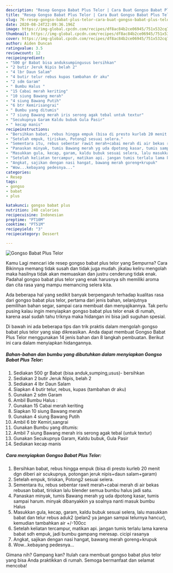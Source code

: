 ```yaml
---
description: "Resep Gongso Babat Plus Telor | Cara Buat Gongso Babat Plus Telor Yang Sempurna"
title: "Resep Gongso Babat Plus Telor | Cara Buat Gongso Babat Plus Telor Yang Sempurna"
slug: 76-resep-gongso-babat-plus-telor-cara-buat-gongso-babat-plus-telor-yang-sempurna
date: 2020-08-24T22:09:36.196Z
image: https://img-global.cpcdn.com/recipes/df8ac84b2ce06945/751x532cq70/gongso-babat-plus-telor-foto-resep-utama.jpg
thumbnail: https://img-global.cpcdn.com/recipes/df8ac84b2ce06945/751x532cq70/gongso-babat-plus-telor-foto-resep-utama.jpg
cover: https://img-global.cpcdn.com/recipes/df8ac84b2ce06945/751x532cq70/gongso-babat-plus-telor-foto-resep-utama.jpg
author: Aiden Duncan
ratingvalue: 3.5
reviewcount: 12
recipeingredient:
- "500 gr Babat bisa anduksumpingusus bersihkan"
- "2 butir Jeruk Nipis belah 2"
- "4 lbr Daun Salam"
- "4 butir telur rebus kupas tambahan dr aku"
- "2 sdm Garam"
- " Bumbu Halus "
- "15 Cabai merah keriting"
- "10 siung Bawang merah"
- "4 siung Bawang Putih"
- "6 btr Kemirisangrai"
- " Bumbu yang ditumis"
- "7 siung Bawang merah iris serong agak tebal untuk textur"
- "Secukupnya Garam Kaldu bubuk Gula Pasir"
- " kecap manis"
recipeinstructions:
- "Bersihkan babat, rebus hingga empuk (bisa di presto kurleb 20 menit dgn diberi air scukupnya, potongan jeruk nipis+daun salam+garam)"
- "Setelah empuk, tiriskan, Potong2 sesuai selera."
- "Sementara itu, rebus sebentar rawit merah+cabai merah di air bekas rebusan babat, tiriskan lalu blender semua bumbu halus jadi satu."
- "Panaskan minyak, tumis Bawang merah yg uda dpotong kasar, tumis sampai harum. minyak dibanyakkin ya soalnya nanti masuk bumbu Halus"
- "Masukkan gula, kecap, garam, kaldu bubuk sesuai selera, lalu masukkan babat dan telur rebus aduk2 (pelan2 ya jangan sampai telurnya hancur), kemudian tambahkan air +/-100cc"
- "Setelah keliatan tercampur, matikan api. jangan tumis terlalu lama karena babat sdh empuk, jadi bumbu gampang meresap. cicipi rasanya"
- "Angkat, sajikan dengan nasi hangat, bawang merah goreng+krupuk"
- "Wow...kebayang pedesnya..."
categories:
- Resep
tags:
- gongso
- babat
- plus

katakunci: gongso babat plus 
nutrition: 248 calories
recipecuisine: Indonesian
preptime: "PT10M"
cooktime: "PT51M"
recipeyield: "3"
recipecategory: Dessert

---
```



![Gongso Babat Plus Telor](https://img-global.cpcdn.com/recipes/df8ac84b2ce06945/751x532cq70/gongso-babat-plus-telor-foto-resep-utama.jpg)

Kamu Lagi mencari ide resep gongso babat plus telor yang Sempurna? Cara Bikinnya memang tidak susah dan tidak juga mudah. jikalau keliru mengolah maka hasilnya tidak akan memuaskan dan justru cenderung tidak enak. Padahal gongso babat plus telor yang enak harusnya sih memiliki aroma dan cita rasa yang mampu memancing selera kita.

Ada beberapa hal yang sedikit banyak berpengaruh terhadap kualitas rasa dari gongso babat plus telor, pertama dari jenis bahan, selanjutnya pemilihan bahan segar, sampai cara membuat dan menyajikannya. Tak perlu pusing kalau ingin menyiapkan gongso babat plus telor enak di rumah, karena asal sudah tahu triknya maka hidangan ini bisa jadi suguhan spesial.




Di bawah ini ada beberapa tips dan trik praktis dalam mengolah gongso babat plus telor yang siap dikreasikan. Anda dapat membuat Gongso Babat Plus Telor menggunakan 14 jenis bahan dan 8 langkah pembuatan. Berikut ini cara dalam menyiapkan hidangannya.

<!--inarticleads1-->

##### Bahan-bahan dan bumbu yang dibutuhkan dalam menyiapkan Gongso Babat Plus Telor:

1. Sediakan 500 gr Babat (bisa anduk,sumping,usus)- bersihkan
1. Sediakan 2 butir Jeruk Nipis, belah 2
1. Sediakan 4 lbr Daun Salam
1. Siapkan 4 butir telur, rebus, kupas (tambahan dr aku)
1. Gunakan 2 sdm Garam
1. Ambil  Bumbu Halus :
1. Gunakan 15 Cabai merah keriting
1. Siapkan 10 siung Bawang merah
1. Gunakan 4 siung Bawang Putih
1. Ambil 6 btr Kemiri,sangrai
1. Gunakan  Bumbu yang ditumis:
1. Ambil 7 siung Bawang merah iris serong agak tebal (untuk textur)
1. Gunakan Secukupnya Garam, Kaldu bubuk, Gula Pasir
1. Sediakan  kecap manis




<!--inarticleads2-->

##### Cara menyiapkan Gongso Babat Plus Telor:

1. Bersihkan babat, rebus hingga empuk (bisa di presto kurleb 20 menit dgn diberi air scukupnya, potongan jeruk nipis+daun salam+garam)
1. Setelah empuk, tiriskan, Potong2 sesuai selera.
1. Sementara itu, rebus sebentar rawit merah+cabai merah di air bekas rebusan babat, tiriskan lalu blender semua bumbu halus jadi satu.
1. Panaskan minyak, tumis Bawang merah yg uda dpotong kasar, tumis sampai harum. minyak dibanyakkin ya soalnya nanti masuk bumbu Halus
1. Masukkan gula, kecap, garam, kaldu bubuk sesuai selera, lalu masukkan babat dan telur rebus aduk2 (pelan2 ya jangan sampai telurnya hancur), kemudian tambahkan air +/-100cc
1. Setelah keliatan tercampur, matikan api. jangan tumis terlalu lama karena babat sdh empuk, jadi bumbu gampang meresap. cicipi rasanya
1. Angkat, sajikan dengan nasi hangat, bawang merah goreng+krupuk
1. Wow...kebayang pedesnya...




Gimana nih? Gampang kan? Itulah cara membuat gongso babat plus telor yang bisa Anda praktikkan di rumah. Semoga bermanfaat dan selamat mencoba!
